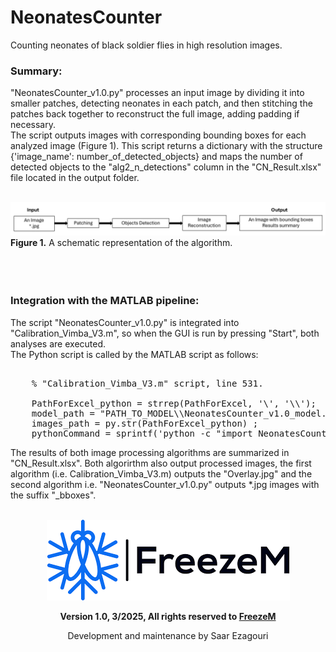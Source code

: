 # NeonatesCounter
Counting neonates of black soldier flies in high resolution images.

### Summary:
"NeonatesCounter_v1.0.py" processes an input image by dividing it into smaller patches, detecting neonates in each patch, and then stitching the patches back together to reconstruct the full image, adding padding if necessary. <br>
The script outputs images with corresponding bounding boxes for each analyzed image (Figure 1). This script returns a dictionary with the structure {'image_name': number_of_detected_objects} and maps the number of detected objects to the "alg2_n_detections" column in the "CN_Result.xlsx" file located in the output folder. <br><br>

![](schematic_pipeline.png)
**Figure 1.** A schematic representation of the algorithm. <br><br><br><br>

### Integration with the MATLAB pipeline:
The script "NeonatesCounter_v1.0.py" is integrated into "Calibration_Vimba_V3.m", so when the GUI is run by pressing "Start", both analyses are executed. <br>
The Python script is called by the MATLAB script as follows: <br>
<pre> 
    % "Calibration_Vimba_V3.m" script, line 531.
    
    PathForExcel_python = strrep(PathForExcel, '\', '\\');
    model_path = "PATH_TO_MODEL\\NeonatesCounter_v1.0_model.pt"; % Insert the model path
    images_path = py.str(PathForExcel_python) ;
    pythonCommand = sprintf('python -c "import NeonatesCounter_v1_0; NeonatesCounter_v1_0.ImageProcessor(''%s'', ''%s'').process_images()"', model_path, PathForExcel_python);    
</pre>


The results of both image processing algorithms are summarized in "CN_Result.xlsx". Both algorirthm also output processed images, the first algorithm (i.e. Calibration_Vimba_V3.m) outputs the "Overlay.jpg" and the second algorithm i.e. "NeonatesCounter_v1.0.py" outputs *.jpg images with the suffix "_bboxes". <br><br>

<p align="center">
  <img src="FreezeMLogo.png" alt="FreezeM Logo">
</p>
<p align="center">
  <strong>Version 1.0, 3/2025, All rights reserved to <a href="https://www.freezem.com/">FreezeM</a></strong>
</p>
<p align="center">
  Development and maintenance by Saar Ezagouri
</p>
